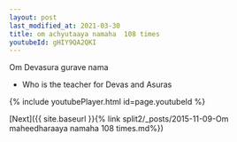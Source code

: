 ```yaml
---
layout: post
last_modified_at: 2021-03-30
title: om achyutaaya namaha  108 times
youtubeId: gHIY9QA2QKI
---
```

 
 
Om Devasura gurave nama 
 
 -  Who is the teacher for Devas and Asuras 
 
  
 
  
 
 
 
 
 
 


{% include youtubePlayer.html id=page.youtubeId %}
 
[Next]({{ site.baseurl }}{% link  split2/_posts/2015-11-09-Om maheedharaaya namaha  108 times.md%})
 
